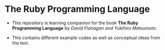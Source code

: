 # The Ruby Programming Language

- This repository is learning companion for the book **The Ruby Programming Language** by *David Flanagan and Yukihiro Matsumoto*.

- This contains different example codes as well as conceptual ideas from the text.

